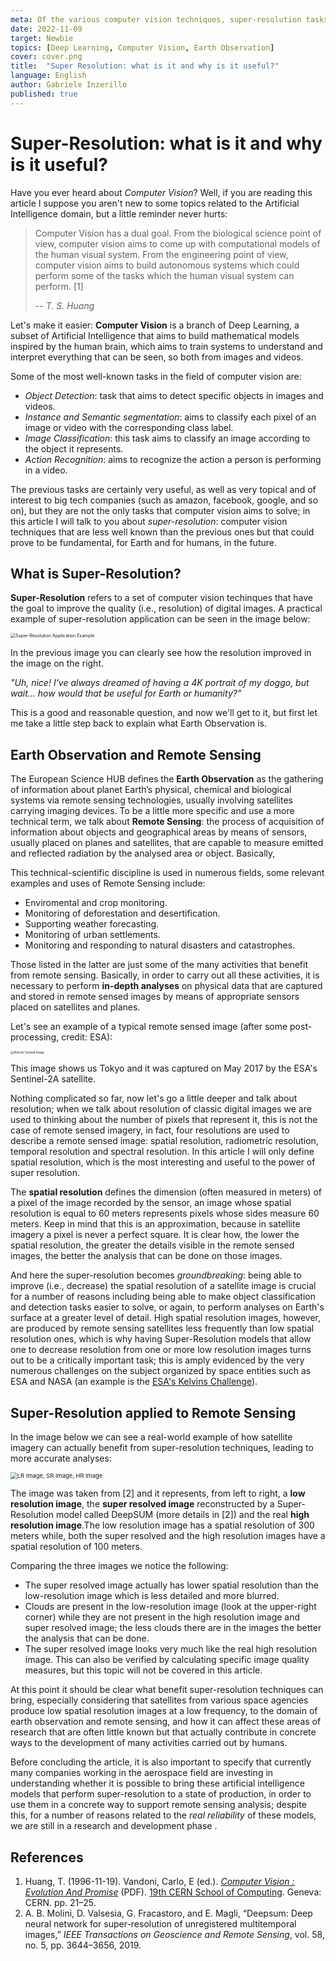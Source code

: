 ```yaml
---
meta: Of the various computer vision techniques, super-resolution tasks are among the least known but at the same time they could become more changing in the future.
date: 2022-11-09
target: Newbie 
topics: [Deep Learning, Computer Vision, Earth Observation] 
cover: cover.png 
title:  "Super Resolution: what is it and why is it useful?"
language: English
author: Gabriele Inzerillo
published: true
---
```


# Super-Resolution: what is it and why is it useful?

Have you ever heard about *Computer Vision*? Well, if you are reading this article I suppose you aren't new to some topics related to the Artificial Intelligence domain, but a little reminder never hurts:

> Computer Vision has a dual goal. From the biological science point of view, computer vision aims to come up with computational models of the human visual system. From the engineering point of view, computer vision aims to build autonomous systems which could perform some of the tasks which the human visual system can perform. [1]
>
> --<cite> T. S. Huang </cite>

Let's make it easier: **Computer Vision** is a branch of Deep Learning, a subset of Artificial Intelligence that aims to build mathematical models inspired by the human brain, which aims to train systems to understand and interpret everything that can be seen, so both from images and videos. 

Some of the most well-known tasks in the field of computer vision are:

- *Object Detection*: task that aims to detect specific objects in images and videos.
- *Instance and Semantic segmentation*: aims to classify each pixel of an image or video with the corresponding class label.
- *Image Classification*: this task aims to classify an image according to the object it represents.
- *Action Recognition*: aims to recognize the action a person is performing in a video.

The previous tasks are certainly very useful, as well as very topical and of interest to big tech companies (such as amazon, facebook, google, and so on), but they are not the only tasks that computer vision aims to solve; in this article I will talk to you about *super-resolution*: computer vision techniques that are less well known than the previous ones but that could prove to be fundamental, for Earth and for humans, in the future.

## What is Super-Resolution?

**Super-Resolution** refers to a set of computer vision techinques that have the goal to improve the quality (i.e., resolution) of digital images. A practical example of super-resolution application can be seen in the image below:

<img src="./SR_example.png" alt="Super-Resolution Application Example" style="zoom: 50%;" />

In the previous image you can clearly see how the resolution improved in the image on the right.

*"Uh, nice! I've always dreamed of having a 4K portrait of my doggo, but wait... how would that be useful for Earth or humanity?"*

This is a good and reasonable question, and now we'll get to it, but first let me take a little step back to explain what Earth Observation is.

## Earth Observation and Remote Sensing

The European Science HUB defines the **Earth Observation** as the gathering of information about planet Earth’s physical, chemical and biological systems via remote sensing technologies, usually involving satellites carrying imaging devices. To be a little more specific and use a more technical term, we talk about **Remote Sensing**: the process of acquisition of information about objects and geographical areas by means of sensors, usually placed on planes and satellites, that are capable to measure emitted and reflected radiation by the analysed area or object. Basically, 

This technical-scientific discipline is used in numerous fields, some relevant examples and uses of Remote Sensing include:

- Enviromental and crop monitoring.
- Monitoring of deforestation and desertification.
- Supporting weather forecasting.
- Monitoring of urban settlements.
- Monitoring and responding to natural disasters and catastrophes.

Those listed in the latter are just some of the many activities that benefit from remote sensing. Basically, in order to carry out all these activities, it is necessary to perform **in-depth analyses** on physical data that are captured and stored in remote sensed images by means of appropriate sensors placed on satellites and planes.

Let's see an example of a typical remote sensed image (after some post-processing, credit: ESA):

<img src="./remote_sensed_img.jpg" alt="Remote Sensed Image" style="zoom: 33%;" />

This image shows us Tokyo and it was captured on May 2017 by the ESA's  Sentinel-2A satellite. 

Nothing complicated so far, now let's go a little deeper and talk about resolution; when we talk about resolution of classic digital images we are used to thinking about the number of pixels that represent it, this is not the case of remote sensed imagery, in fact, four resolutions are used to describe a remote sensed image: spatial resolution, radiometric resolution, temporal resolution and spectral resolution.  In this article I will only define spatial resolution, which is the most interesting and useful to the power of super resolution.

The **spatial resolution** defines the dimension (often measured in meters) of a pixel of the image recorded by the sensor, an image whose spatial resolution is equal to 60 meters represents pixels whose sides measure 60 meters. Keep in mind that this is an approximation, because in satellite imagery a pixel is never a perfect square. It is clear how, the lower the spatial resolution, the greater the details visible in the remote sensed images, the better the analysis that can be done on those images.

And here the super-resolution becomes *groundbreaking*: being able to improve (i.e., decrease) the spatial resolution of a satellite image is crucial for a number of reasons including being able to make object classification and detection tasks easier to solve, or again, to perform analyses on Earth's surface at a greater level of detail. High spatial resolution images, however, are produced by remote sensing satellites less frequently than low spatial resolution ones, which is why having Super-Resolution models that allow one to decrease resolution from one or more low resolution images turns out to be a critically important task; this is amply evidenced by the very numerous challenges on the subject organized by space entities such as ESA and NASA (an example is the [ESA's Kelvins Challenge](https://kelvins.esa.int/proba-v-super-resolution/)).

## Super-Resolution applied to Remote Sensing

In the image below we can see a real-world example of how satellite imagery can actually benefit from super-resolution techniques, leading to more accurate analyses:

<img src="./LR_SR_HR.png" alt="LR Image, SR Image, HR Image" style="zoom: 67%;" />

The image was taken from [2] and it represents, from left to right, a **low resolution image**, the **super resolved image** reconstructed by a Super-Resolution model called DeepSUM (more details in [2]) and the real **high resolution image**.The low resolution image has a spatial resolution of 300 meters while, both the super resolved and the high resolution images have a spatial resolution of 100 meters.

Comparing the three images we notice the following:

- The super resolved image actually has lower spatial resolution than the low-resolution image which is less detailed and more blurred.
- Clouds are present in the low-resolution image (look at the upper-right corner) while they are not present in the high resolution image and super resolved image; the less clouds there are in the images the better the analysis that can be done.
- The super resolved image looks very much like the real high resolution image. This can also be verified by calculating specific image quality measures, but this topic will not be covered in this article.

At this point it should be clear what benefit super-resolution techniques can bring, especially considering that satellites from various space agencies produce low spatial resolution images at a low frequency, to the domain of earth observation and remote sensing, and how it can affect these areas of research that are often little known but that actually contribute in concrete ways to the development of many activities carried out by humans.

Before concluding the article, it is also important to specify that currently many companies working in the aerospace field are investing in understanding whether it is possible to bring these artificial intelligence models that perform super-resolution to a state of production, in order to use them in a concrete way to support remote sensing analysis; despite this, for a number of reasons related to the *real reliability* of these models, we are still in a research and development phase .

<a name="references" />  

## References

1.  Huang, T. (1996-11-19). Vandoni, Carlo, E (ed.). [*Computer Vision : Evolution And Promise*](http://cds.cern.ch/record/400313/files/p21.pdf) (PDF). [19th CERN School of Computing](http://cds.cern.ch/record/300250). Geneva: CERN. pp. 21–25.
2. A. B. Molini, D. Valsesia, G. Fracastoro, and E. Magli, “Deepsum: Deep neural network for super-resolution of unregistered multitemporal images,” *IEEE Transactions on Geoscience and Remote Sensing*, vol. 58, no. 5, pp. 3644–3656, 2019.
